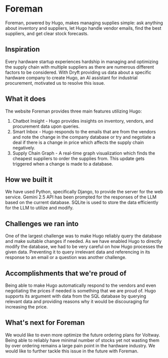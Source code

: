 # Foreman
Foreman, powered by Hugo, makes managing supplies simple: ask anything about inventory and suppliers, let Hugo handle vendor emails, find the best suppliers, and get clear stock forecasts.
## Inspiration
Every hardware startup experiences hardship in managing and optimizing the supply chain with multiple suppliers as there are numerous different factors to be considered. With Dryft providing us data about a specific hardware company to create Hugo, an AI assistant for industrial procurement, motivated us to resolve this issue. 

## What it does
The website Foreman provides three main features utilizing Hugo:
1. Chatbot Insight - Hugo provides insights on inventory, vendors, and procurement data upon queries. 
2. Smart Inbox - Hugo responds to the emails that are from the vendors and note the change in the company database or try and negotiate a deal if there is a change in price which affects the supply chain negatively.
3. Supply Chain Graph - A real-time graph visualization which finds the cheapest suppliers to order the supplies from. This update gets triggered when a change is made to a database.

## How we built it
We have used Python, specifically Django, to provide the server for the web service. Gemini 2.5 API has been prompted for the responses of the LLM based on the current database. SQLite is used to store the data efficiently for the LLM to utilize and modify. 

## Challenges we ran into
One of the largest challenge was to make Hugo reliably query the database and make suitable changes if needed. As we have enabled Hugo to directly modify the database, we had to be very careful on how Hugo processes the given data. Preventing it to query irrelevant data and referencing in its response to an email or a question was another challenge. 

## Accomplishments that we're proud of
Being able to make Hugo automatically respond to the vendors and even negotiating the prices if needed is something that we are proud of. Hugo supports its argument with data from the SQL database by querying relevant data and providing reasons why it would be discouraging for increasing the price. 

## What's next for Foreman
We would like to even more optimize the future ordering plans for Voltway. Being able to reliably have minimal number of stocks yet not wasting them by over ordering remains a large pain point in the hardware industry. We would like to further tackle this issue in the future with Foreman.